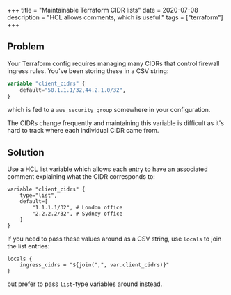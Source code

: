 +++
title = "Maintainable Terraform CIDR lists"
date = 2020-07-08
description = "HCL allows comments, which is useful."
tags = ["terraform"]
+++

## Problem

Your Terraform config requires managing many CIDRs that control firewall ingress rules. 
You've been storing these in a CSV string:

```terraform
variable "client_cidrs" {
    default="50.1.1.1/32,44.2.1.0/32", 
}
```

which is fed to a `aws_security_group` somewhere in your configuration.

The CIDRs change frequently and maintaining this variable is difficult 
as it's hard to track where each individual CIDR came from.

## Solution

Use a HCL list variable which allows each entry to have an associated comment
explaining what the CIDR corresponds to:

```hcl
variable "client_cidrs" {
    type="list",
    default=[
        "1.1.1.1/32", # London office
        "2.2.2.2/32", # Sydney office
    ]
}
```

If you need to pass these values around as a CSV string, use `locals` to join
the list entries:
```hcl
locals {
    ingress_cidrs = "${join(",", var.client_cidrs)}"
}
```
but prefer to pass `list`-type variables around instead.
